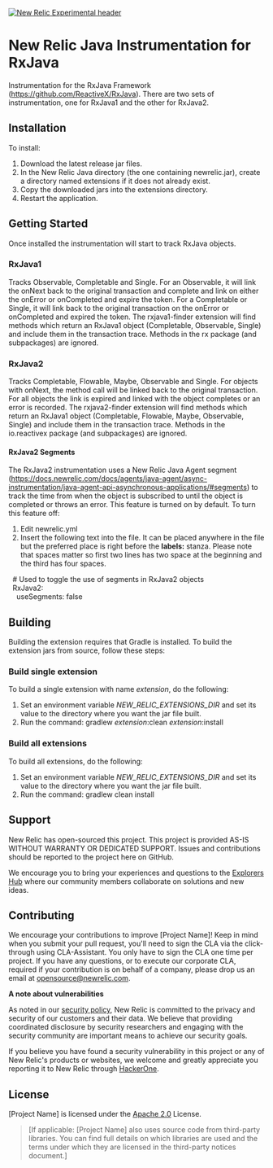 [![New Relic Experimental header](https://github.com/newrelic/opensource-website/raw/master/src/images/categories/Experimental.png)](https://opensource.newrelic.com/oss-category/#new-relic-experimental)

# New Relic Java Instrumentation for RxJava 

Instrumentation for the RxJava Framework (https://github.com/ReactiveX/RxJava).  There are two sets of instrumentation, one for RxJava1 and the other for RxJava2.

## Installation

To install:   
1. Download the latest release jar files.    
2. In the New Relic Java directory (the one containing newrelic.jar), create a directory named extensions if it does not already exist.   
3. Copy the downloaded jars into the extensions directory.   
4. Restart the application.   

## Getting Started

Once installed the instrumentation will start to track RxJava objects.  

### RxJava1
Tracks Observable, Completable and Single.  For an Observable, it will link the onNext back to the original transaction and complete and link on either the onError or onCompleted and expire the token.   For a Completable or Single, it will link back to the original transaction on the onError or onCompleted and expired the token. 
The rxjava1-finder extension will find methods which return an RxJava1 object (Completable, Observable, Single) and include them in the transaction trace.  Methods in the rx package (and subpackages) are ignored.
### RxJava2
Tracks Completable, Flowable, Maybe, Observable and Single.  For objects with onNext, the method call will be linked back to the original transaction.   For all objects the link is expired and linked with the object completes or an error is recorded.
The rxjava2-finder extension will find methods which return an RxJava1 object (Completable, Flowable, Maybe, Observable, Single) and include them in the transaction trace.  Methods in the io.reactivex package (and subpackages) are ignored.   
#### RxJava2 Segments
The RxJava2 instrumentation uses a New Relic Java Agent segment (https://docs.newrelic.com/docs/agents/java-agent/async-instrumentation/java-agent-api-asynchronous-applications/#segments) to track the time from when the object is subscribed to until the object is completed or throws an error.   This feature is turned on by default.  To turn this feature off:
1. Edit newrelic.yml
2. Insert the following text into the file.  It can be placed anywhere in the file but the preferred place is right before the **labels:** stanza.  Please note that spaces matter so first two lines has two space at the beginning and the third has four spaces.    
     
&nbsp;&nbsp;\# Used to toggle the use of segments in RxJava2 objects  
&nbsp;&nbsp;RxJava2:   
&nbsp;&nbsp;&nbsp;&nbsp;useSegments: false  

## Building
Building the extension requires that Gradle is installed.
To build the extension jars from source, follow these steps:
### Build single extension
To build a single extension with name *extension*, do the following:
1. Set an environment variable *NEW_RELIC_EXTENSIONS_DIR* and set its value to the directory where you want the jar file built.
2. Run the command: gradlew *extension*:clean *extension*:install
### Build all extensions
To build all extensions, do the following:
1. Set an environment variable *NEW_RELIC_EXTENSIONS_DIR* and set its value to the directory where you want the jar file built.
2. Run the command: gradlew clean install
## Support

New Relic has open-sourced this project. This project is provided AS-IS WITHOUT WARRANTY OR DEDICATED SUPPORT. Issues and contributions should be reported to the project here on GitHub.

We encourage you to bring your experiences and questions to the [Explorers Hub](https://discuss.newrelic.com) where our community members collaborate on solutions and new ideas.


## Contributing

We encourage your contributions to improve [Project Name]! Keep in mind when you submit your pull request, you'll need to sign the CLA via the click-through using CLA-Assistant. You only have to sign the CLA one time per project. If you have any questions, or to execute our corporate CLA, required if your contribution is on behalf of a company, please drop us an email at opensource@newrelic.com.

**A note about vulnerabilities**

As noted in our [security policy](../../security/policy), New Relic is committed to the privacy and security of our customers and their data. We believe that providing coordinated disclosure by security researchers and engaging with the security community are important means to achieve our security goals.

If you believe you have found a security vulnerability in this project or any of New Relic's products or websites, we welcome and greatly appreciate you reporting it to New Relic through [HackerOne](https://hackerone.com/newrelic).

## License

[Project Name] is licensed under the [Apache 2.0](http://apache.org/licenses/LICENSE-2.0.txt) License.

>[If applicable: [Project Name] also uses source code from third-party libraries. You can find full details on which libraries are used and the terms under which they are licensed in the third-party notices document.]
